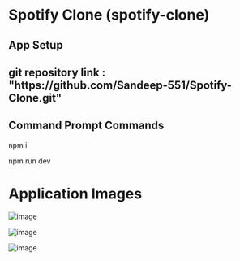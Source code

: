 # Spotify Clone (spotify-clone)


## App Setup

<h2>git repository link : "https://github.com/Sandeep-551/Spotify-Clone.git"</h2> 
<h2>Command Prompt Commands</h2>
npm i

npm run dev



# Application Images




![image](https://github.com/Sandeep-551/Spotify-Clone/assets/68626582/a5444db1-6198-4548-bb35-9070667159e9)

![image](https://github.com/Sandeep-551/Spotify-Clone/assets/68626582/f52fa342-78e5-4e38-83af-3dd5296db37d)

![image](https://github.com/Sandeep-551/Spotify-Clone/assets/68626582/46939157-c67f-4294-ae05-1f05311a567e)

